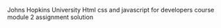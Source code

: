 Johns Hopkins University Html css and javascript for developers course module 2 assignment solution
